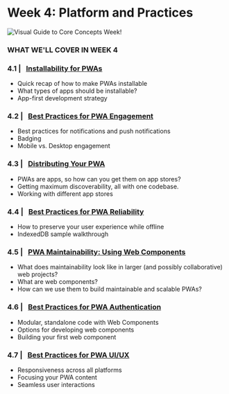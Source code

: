 # Week 4: Platform and Practices

![Visual Guide to Core Concepts Week!](_media/week4-banner.png)

### WHAT WE'LL COVER IN WEEK 4

### 4.1 | &nbsp; [Installability for PWAs](01.md) 
* Quick recap of how to make PWAs installable
* What types of apps should be installable?
* App-first development strategy

### 4.2 | &nbsp; [Best Practices for PWA Engagement](02.md) 
* Best practices for notifications and push notifications
* Badging
* Mobile vs. Desktop engagement

### 4.3 | &nbsp; [Distributing Your PWA](03.md) 
* PWAs are apps, so how can you get them on app stores?
* Getting maximum discoverability, all with one codebase.
* Working with different app stores

### 4.4 | &nbsp; [Best Practices for PWA Reliability](04.md)
* How to preserve your user experience while offline
* IndexedDB sample walkthrough

### 4.5 | &nbsp; [PWA Maintainability: Using Web Components](05.md)
* What does maintainability look like in larger (and possibly collaborative) web projects?
* What are web components?
* How can we use them to build maintainable and scalable PWAs?

### 4.6 | &nbsp; [Best Practices for PWA Authentication](06.md) 
* Modular, standalone code with Web Components
* Options for developing web components
* Building your first web component

### 4.7 | &nbsp; [Best Practices for PWA UI/UX](07.md) 
* Responsiveness across all platforms
* Focusing your PWA content
* Seamless user interactions
